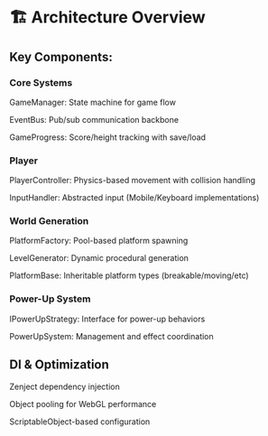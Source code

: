 # 🏗️ Architecture Overview

## Key Components:
### Core Systems

GameManager: State machine for game flow

EventBus: Pub/sub communication backbone

GameProgress: Score/height tracking with save/load

### Player

PlayerController: Physics-based movement with collision handling

InputHandler: Abstracted input (Mobile/Keyboard implementations)

### World Generation

PlatformFactory: Pool-based platform spawning

LevelGenerator: Dynamic procedural generation

PlatformBase: Inheritable platform types (breakable/moving/etc)

### Power-Up System

IPowerUpStrategy: Interface for power-up behaviors

PowerUpSystem: Management and effect coordination

## DI & Optimization

Zenject dependency injection

Object pooling for WebGL performance

ScriptableObject-based configuration
